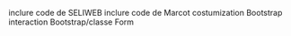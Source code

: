 inclure code de SELIWEB
inclure code de Marcot
costumization Bootstrap
interaction Bootstrap/classe Form
